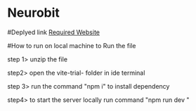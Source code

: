 # Neurobit

#Deplyed link
[Required Website ](https://neurobittest.netlify.app/)

#How to run on local machine
to Run the file 
<p>step 1> unzip the file </p>
<p>step2> open the vite-trial- folder in ide terminal </p>
<p>step 3> run the command "npm i" to install dependency </p>
<p>step4> to start the server locally  run command "npm run dev "</p>
